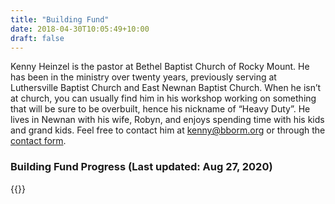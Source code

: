 ```yaml
---
title: "Building Fund"
date: 2018-04-30T10:05:49+10:00
draft: false
---
```


Kenny Heinzel is the pastor at Bethel Baptist Church of Rocky Mount. He has been in the ministry over twenty years, previously serving at Luthersville Baptist Church and East Newnan Baptist Church. When he isn’t at church, you can usually find him in his workshop working on something that will be sure to be overbuilt, hence his nickname of “Heavy Duty”. He lives in Newnan with his wife, Robyn, and enjoys spending time with his kids and grand kids. Feel free to contact him at <a href="mailto:kenny@bborm.org">kenny@bborm.org</a> or through the <a href=/#call-to-action>contact form</a>.


### Building Fund Progress (Last updated: Aug 27, 2020)
<div id="grid"></div>

{{<building-fund moneyRaised="153975.01">}}